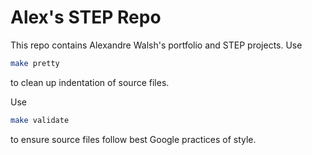 # Alex's STEP Repo

This repo contains Alexandre Walsh's portfolio and STEP projects.
Use 

```bash
make pretty
```
to clean up indentation of source files.

Use 

```bash
make validate
```
to ensure source files follow best Google practices of style.